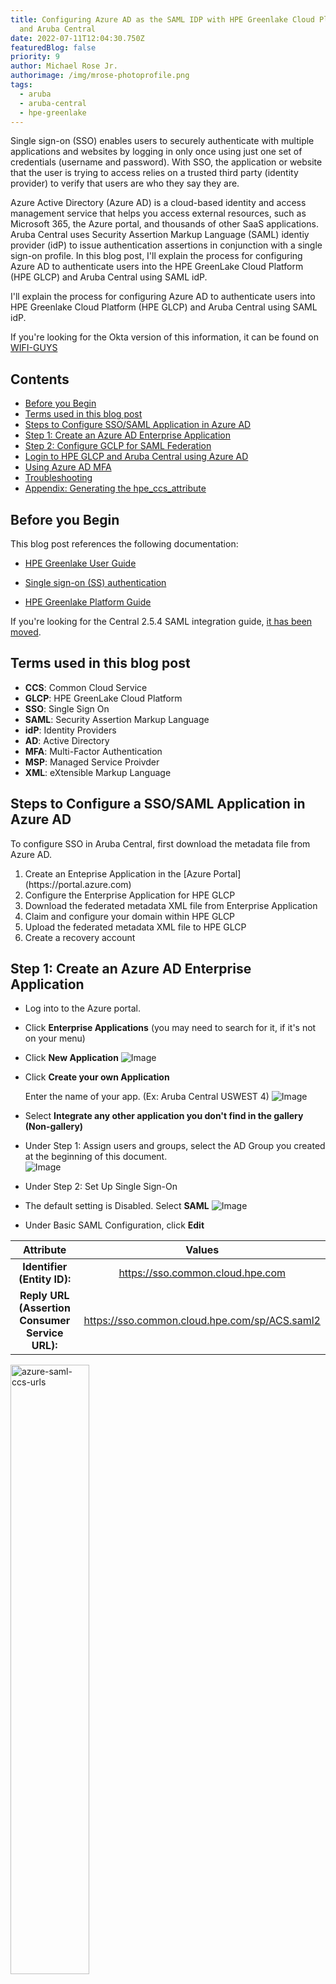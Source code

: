 ```yaml
---
title: Configuring Azure AD as the SAML IDP with HPE Greenlake Cloud Platform
  and Aruba Central
date: 2022-07-11T12:04:30.750Z
featuredBlog: false
priority: 9
author: Michael Rose Jr.
authorimage: /img/mrose-photoprofile.png
tags:
  - aruba
  - aruba-central
  - hpe-greenlake
---
```


Single sign-on (SSO) enables users to securely authenticate with multiple applications and websites by logging in only once using just one set of credentials (username and password). With SSO, the application or website that the user is trying to access relies on a trusted third party (identity provider) to verify that users are who they say they are.

Azure Active Directory (Azure AD) is a cloud-based identity and access management service that helps you access external resources, such as Microsoft 365, the Azure portal, and thousands of other SaaS applications. Aruba Central uses Security Assertion Markup Language (SAML) identiy provider (idP) to issue authentication assertions in conjunction with a single sign-on profile. In this blog post, I'll explain the process for configuring Azure AD to authenticate users into the HPE GreenLake Cloud Platform (HPE GLCP) and Aruba Central using SAML idP.

I'll explain the process for configuring Azure AD to authenticate users into HPE Greenlake Cloud Platform (HPE GLCP) and Aruba Central using SAML idP.

If you're looking for the Okta version of this information, it can be found on [WIFI-GUYS](https://www.wifi-guys.com/?p=512)

## Contents
<!-- prettier-ignore-start -->
- [Before you Begin](#before-you-begin)
- [Terms used in this blog post](#terms-used-in-this-document)
- [Steps to Configure SSO/SAML Application in Azure AD](#steps-to-configure-ssosaml-application-in-azure-ad)
- [Step 1: Create an Azure AD Enterprise Application](#step-1-create-an-azure-ad-enterprise-application)
- [Step 2: Configure GCLP for SAML Federation](#step-2-configure-gclp-for-saml-federation)
- [Login to HPE GLCP and Aruba Central using Azure AD](#login-to-glcp-and-aruba-central-using-azure-ad)
- [Using Azure AD MFA](#using-azure-ad-mfa)
- [Troubleshooting](#troubleshooting)
- [Appendix: Generating the hpe_ccs_attribute](#appendix-generating-the-hpe_ccs_attribute)
<!-- prettier-ignore-end -->

## Before you Begin
This blog post references the following documentation:

* [HPE Greenlake User Guide](https://support.hpe.com/hpesc/public/docDisplay?docLocale=en_US&docId=ccs-help_en_us)

* [Single sign-on (SS) authentication](https://support.hpe.com/hpesc/public/docDisplay?docLocale=en_US&docId=a00092451en_us&page=GUID-CD81FAF8-9601-4773-899F-049A506FEE2E.html)

* [HPE Greenlake Platform Guide](https://support.hpe.com/hpesc/public/docDisplay?docLocale=en_US&docId=a00120892en_us)

If you're looking for the Central 2.5.4 SAML integration guide, [it has been moved](https://github.com/michaelrosejr/arubasso/tree/main/Central254).

## Terms used in this blog post

- **CCS**: Common Cloud Service
- **GLCP**: HPE GreenLake Cloud Platform
- **SSO**: Single Sign On
- **SAML**: Security Assertion Markup Language
- **idP**: Identity Providers
- **AD**: Active Directory 
- **MFA**: Multi-Factor Authentication
- **MSP**: Managed Service Proivder
- **XML**: eXtensible Markup Language


## Steps to Configure a SSO/SAML Application in Azure AD
To configure SSO in Aruba Central, first download the metadata file from Azure AD.


<ol>
	<li>Create an Enteprise Application in the [Azure Portal](https://portal.azure.com)</li>
	<li>Configure the Enterprise Application for HPE GLCP</li>
	<li>Download the federated metadata XML file from Enterprise Application</li>
	<li>Claim and configure your domain within HPE GLCP</li>
	<li>Upload the federated metadata XML file to HPE GLCP </li>
	<li>Create a recovery account</li></ol>



## Step 1: Create an Azure AD Enterprise Application


* Log into to the Azure portal.

* Click **Enterprise Applications** (you may need to search for it, if it's not on your menu)

* Click **New Application**
![Image](/img/0b085a5aef05404e9ecdf52cb9088feb/new_app.png)

* Click **Create your own Application**
  
  Enter the name of your app. (Ex: Aruba Central USWEST 4)
![Image](/img/0b085a5aef05404e9ecdf52cb9088feb/create_app.png)

* Select **Integrate any other application you don't find in the gallery (Non-gallery)**

* Under Step 1: Assign users and groups, select the AD Group you created at the beginning of this document.   
![Image](/img/0b085a5aef05404e9ecdf52cb9088feb/assign-users-groups.png)

* Under Step 2: Set Up Single Sign-On
  
* The default setting is Disabled. Select **SAML** 
![Image](/img/0b085a5aef05404e9ecdf52cb9088feb/select-saml.png)

* Under Basic SAML Configuration, click **Edit**

|                    Attribute                    |                     Values                    |
|:-----------------------------------------------:|:---------------------------------------------:|
| **Identifier (Entity ID):**                     | https://sso.common.cloud.hpe.com              |
| **Reply URL (Assertion Consumer Service URL):** | https://sso.common.cloud.hpe.com/sp/ACS.saml2 |       
<img src="/img/0b085a5aef05404e9ecdf52cb9088feb/azure-saml-ccs-urls.png" alt="azure-saml-ccs-urls" height="50%" width="50%">


* Under Attributes & Claims

	|      Attribute      |        Value           |
	|---------------------|------------------------|
	| emailaddress        | user.givenname         |
	| name                | user.userprincipalname |
	| gl\_first\_name     | user.givenname         |
	| gl\_last\_name      | user.surname           |
	| hpe\_ccs\_attribute | See Below              |

	
	
	```markdown
	version_1#2fd5f97acbc211ecadc006baf610dd36:00000000-0000-0000-0000-000000000000:Account Administrator:ALL_SCOPES:683da368-66cb-4ee7-90a9-ec1964768092:Aruba Central Administrator:ALL_SCOPES
	
	```
	
		
	```markdown
	Where the PCID (2fd5f97acbc211ecadc006baf610dd36) is your ID for HPE GLCP
	and App ID (683da368-66cb-4ee7-90a9-ec1964768092) for your Central cluster
	```
	
	
**For more details on the `hpe_ccs_attritube`, see the Appendix: [Generating the `hpe_ccs_attribute`](#appendix-generating-the-hpe_ccs_attribute)**
![Image](/img/0b085a5aef05404e9ecdf52cb9088feb/azure-saml-custom-attributes-img1.png)
![Image](/img/0b085a5aef05404e9ecdf52cb9088feb/azure-saml-hpe_ccs_attribute.png)

* Click **Download** under Step 3 : Federation Metadata XML.           
<img src="/img/0b085a5aef05404e9ecdf52cb9088feb/azure-saml-federation-metadata-download.png" alt="azure-saml-federation-metadata-download" height="50%" width="50%">


## Step 2: Configure GCLP for SAML Federation

* Login to HPE GLCP and select Manage.                 
<img src="/img/0b085a5aef05404e9ecdf52cb9088feb/manage.png" alt="manage" height="50%" width="50%">

* Select the Authentication tile.                        
<img src="/img/0b085a5aef05404e9ecdf52cb9088feb/ccs-authentication.png" alt="ccs_authentication" height="50%" width="50%">

* Claim your domain for SAML.                  
<img src="/img/0b085a5aef05404e9ecdf52cb9088feb/ccs-claim-domain.png" alt="claim_domain" height="50%" width="50%">

* Upload the _Federation Metadata XML_ file from the previous section.
<img src="/img/0b085a5aef05404e9ecdf52cb9088feb/ccs-samle-azure-metadata-summry.png" alt="metadatasummary" height="70%" width="70%">

* Apply the following configuration settings. These should match the First and Last Name settings you set above for Azure.
<img src="/img/0b085a5aef05404e9ecdf52cb9088feb/ccs-saml-config-settings-summary.png" alt="saml-settings" height="70%" width="70%">

* Create the recovery user per the instructions.

* Validate the settings are correct.

* Save and finish the configuration.

* If you get an error that the SAML configuration wasn't completed using the account with the @domain.com, you'll have to log out and login again with the SAML domain and go through the above configuration again.


## Log in to HPE GLCP and Aruba Central using Azure AD

* Once you've completed the above steps, log in to HPE Greenlake Central using your Azure AD email.   
<img src="/img/0b085a5aef05404e9ecdf52cb9088feb/ccs_login.png" alt="ccs_login" height="40%" width="40%"><img src="/img/0b085a5aef05404e9ecdf52cb9088feb/ccs_login_saml.png" alt="ccs_login_saml" height="40%" width="40%">

* If everything is working correctly, you should have logged into HPE GLCP and find the Aruba Central application tile with an button to "Launch" the Aruba Central application.


## Using Azure AD MFA

By default, Azure AD enables Multi-Factor Authentication (MFA). However, for testing and demos, it's much easier to disable MFA on your accounts. To disable MFA, please see the following documentation: [What are security defaults](https://docs.microsoft.com/en-us/azure/active-directory/fundamentals/concept-fundamentals-security-defaults)


## Troubleshooting

* There's a useful 3rd-party browser tool called: SAML Tracer

* This tool will allow you to verify the attributes you're sending to Central.

* It can be useful when configuration SAML with multiple HPE Greenlake Central accounts or domains.

* SAML Tracer
[Chrome](https://chrome.google.com/webstore/detail/saml-tracer/mpdajninpobndbfcldcmbpnnbhibjmch?hl=en)
[FireFox](https://addons.mozilla.org/en-US/firefox/addon/saml-tracer/)
![Image](/img/0b085a5aef05404e9ecdf52cb9088feb/firefox-saml-tracer.png)


## Appendix: Generating the `hpe_ccs_attribute`

The `hpe_ccs_attribute` is used to determine your HPE GLCP account.  The format for the `hpe_ccs_attribute` is as follows:


<img src="/img/0b085a5aef05404e9ecdf52cb9088feb/hpe_ccs_attribute-img1.png" alt="hpe_ccs_attribute-img1" height="75%" width="75%">


An example `hpe_ccs_attribute` for a single HPE GLCP and Aruba Central account would be:

```markdown
version_1#2fd5f97acbc211ecadc006baf610dd36:00000000-0000-0000-0000-000000000000:Account Administrator:ALL_SCOPES:683da368-66cb-4ee7-90a9-ec1964768092:Aruba Central Administrator:ALL_SCOPES
```

or


```markdown
version_1#5b0ec0e8b4f411eca432ba72799953ac:00000000-0000-0000-0000-000000000000:Account Administrator:ALL_SCOPES:683da368-66cb-4ee7-90a9-ec1964768092:Aruba Central Administrator:ALL_SCOPES#5b0ec0e8b4f411eca432ba72799953ac:00000000-0000-0000-0000-000000000000:Account Administrator:ALL_SCOPES
```


If you're a Managed Service Provider (MSP), then the `hpe_ccs_attribute` for Administrator rights to HPE GLCP and Aruba Central for all customer tenant accounts is as follows:

```markdown
version_1#d951f8c8c67711eca2cf9efb55836a4d:00000000-0000-0000-0000-000000000000:Account Administrator|TENANT|:ALL_SCOPES:00000000-0000-0000-0000-000000000000:Account Administrator|MSP|:ALL_SCOPES:683da368-66cb-4ee7-90a9-ec1964768092:Aruba Central Administrator|TENANT| : ALL_SCOPES:683da368-66cb-4ee7-90a9-ec1964768092:Aruba Central Administrator|MSP| : ALL_SCOPES
```


The `hpe_ccs_attribute` string for a tenant under a MSP account is shown below. Please note, you **must** have the SAML domain configuration configured for that tenant account using the **same** setting as the MSP account. To say it another way, you **must** go through this configuration for each tenant account under the MSP.

```markdown
version_1#f9ee1cdecc1611ecb00e9e24ed17d2a7:00000000-0000-0000-0000-000000000000:Observer|TENANT| :ALL_SCOPES:683da368-66cb-4ee7-90a9-ec1964768092:Aruba Central Administrator|TENANT| :ALL_SCOPES
```

## Conclusion

In this blog post, you learned how to configure Azure AD with HPE Greenlake by passing the necessary configuration and customizations using the hpe\_ccs\_attribute. From this point, you can create custom attributes to grant different level of access based on roles  such as Read/Write or Read/Only access. 

If you have feedback to this blog post, please send me a message.

Be sure to come back to the HPE Developer Community blog for more articles on this and other interesting subjects.
